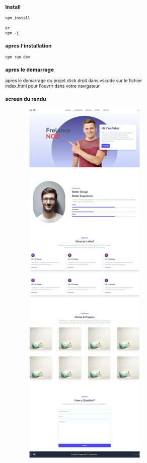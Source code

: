 ### Install 
```
npm install

or 
npm -i
```
### apres l'installation 
```
npm run dev 
```
### apres le demarrage 
apres le demarrage du projet click droit dans vscode sur
le fichier index.html pour l'ouvrir dans votre navigateur 



### screen du rendu 

<p align="center">
<img src="https://github.com/peter-centini/Tailwind-css/blob/main/screen.png" width="350" title="project img">
</p>

